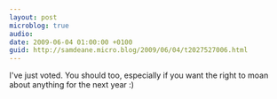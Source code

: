 ```yaml
---
layout: post
microblog: true
audio: 
date: 2009-06-04 01:00:00 +0100
guid: http://samdeane.micro.blog/2009/06/04/t2027527006.html
---
```

I've just voted. You should too, especially if you want the right to moan about anything for the next year :)
